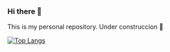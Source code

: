 ### Hi there 👋

This is my personal repository. Under construccion :construction:

<!--
**Marci-AR/Marci-AR** is a ✨ _special_ ✨ repository because its `README.md` (this file) appears on your GitHub profile.

Here are some ideas to get you started:

- 🔭 I’m currently working on ...
- 🌱 I’m currently learning ...
- 👯 I’m looking to collaborate on ...
- 🤔 I’m looking for help with ...
- 💬 Ask me about ...
- 📫 How to reach me: ...
- 😄 Pronouns: ...
- ⚡ Fun fact: ...
-->

[![Top Langs](https://github-readme-stats.vercel.app/api/top-langs/?username=Marci-AR)](https://github.com/Marci-AR/github-readme-stats)

<!--
[Marci's GitHub stats](https://github-readme-stats.vercel.app/api?username=Marci-AR&show_icons=true&count_private=true)

<p align="left">
  <a href="https://github.com/Marci-AR">
    <img height="200em" src="https://github-readme-stats.vercel.app/api?username=Marci-AR&show_icons=true&count_private=true&include_all_commits=true&locale=es" />
  </a>
</p>

<p align="right">
  <a href="https://github.com/Marci-AR">
    <img height="200em" src="https://github-readme-streak-stats.herokuapp.com/?user=Marci-AR" />
  </a>
</p>

<p align="center">
  <a href="https://github.com">
    <img height="200em" src="https://github-readme-stats.vercel.app/api/top-langs/?username=Marci-AR&layout=compact" />
  </a>
</p>
-->
